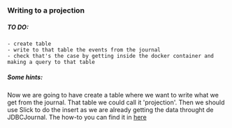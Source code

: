 ### Writing to a projection

##### TO DO:
    - create table
    - write to that table the events from the journal
    - check that's the case by getting inside the docker container and making a query to that table

##### Some hints:

Now we are going to have create a table where we want to write what we get from the journal.
That table we could call it 'projection'. 
Then we should use Slick to do the insert as we are already getting the data throught de JDBCJournal. The how-to
you can find it in [here](https://doc.akka.io/docs/alpakka/current/slick.html)


